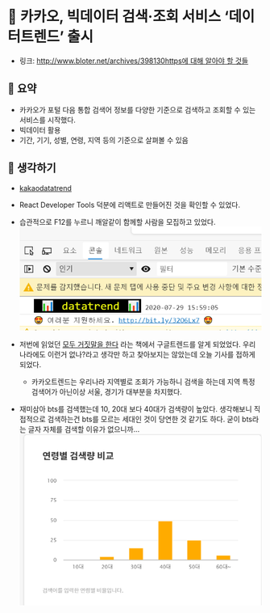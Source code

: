 # 🧤 카카오, 빅데이터 검색·조회 서비스 ‘데이터트렌드’ 출시

- 링크: [http://www.bloter.net/archives/398130https에 대해 알아야 할 것들](http://www.bloter.net/archives/398130)  

## 📝 요약 

- 카카오가 포털 다음 통합 검색어 정보를 다양한 기준으로 검색하고 조회할 수 있는 서비스를 시작했다.  
- 빅데이터 활용  
- 기간, 기기, 성별, 연령, 지역 등의 기준으로 살펴볼 수 있음  

## 🤔 생각하기   

- [kakaodatatrend](https://datatrend.kakao.com/)  
- React Developer Tools 덕분에 리액트로 만들어진 것을 확인할 수 있었다.    
- 습관적으로 F12를 누르니 깨알같이 함께할 사람을 모집하고 있었다.  
    ![kakaodatatrend-careers](../img/kakaodatatrend.png)
- 저번에 읽었던 [모두 거짓말을 한다](https://books.google.co.kr/books/about/%EB%AA%A8%EB%91%90_%EA%B1%B0%EC%A7%93%EB%A7%90%EC%9D%84_%ED%95%9C%EB%8B%A4.html?id=pRBdDwAAQBAJ&printsec=frontcover&source=kp_read_button&redir_esc=y#v=onepage&q&f=false) 라는 책에서 구글트렌드를 알게 되었었다. 우리나라에도 이런거 없나?라고 생각만 하고 찾아보지는 않았는데 오늘 기사를 접하게 되었다.  
  - 카카오트렌드는 우리나라 지역별로 조회가 가능하니 검색을 하는데 지역 특정 검색어가 아닌이상 서울, 경기가 대부분을 차지했다.  

- 재미삼아 bts를 검색했는데 10, 20대 보다 40대가 검색량이 높았다. 생각해보니 직접적으로 검색하는건 bts를 모르는 세대인 것이 당연한 것 같기도 하다. 굳이 bts라는 글자 자체를 검색할 이유가 없으니까...
![kakaodatatrend-bts](../img/kakaodatatrend_bts.png)
